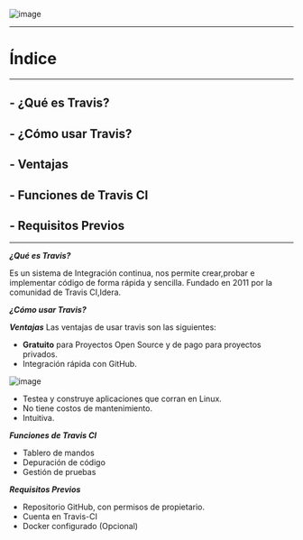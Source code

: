 ![image](https://user-images.githubusercontent.com/73592097/152347241-c4807c19-9238-4877-b33f-c1b3bd88ddcf.png)


<hr/>

# Índice #
<hr/>

## - ¿Qué es Travis? ##
## - ¿Cómo usar Travis? ##
## - Ventajas ##
## - Funciones de Travis CI ##
## - Requisitos Previos ##
<hr/>


***¿Qué es Travis?***

Es un sistema de Integración continua, nos permite crear,probar e implementar código de forma rápida y sencilla. Fundado en 2011 por la comunidad de Travis CI,Idera.

***¿Cómo usar Travis?***

***Ventajas***
Las ventajas de usar travis son las siguientes:
 - **Gratuito** para Proyectos Open Source y de pago para proyectos privados.
 -  Integración rápida con GitHub.

![image](https://user-images.githubusercontent.com/73592097/152353373-40d925e8-b3c3-46c6-be1f-0946334018f2.png)

 -  Testea y construye aplicaciones que corran en Linux.
 -  No tiene costos de mantenimiento.
 -  Intuitiva.

***Funciones de Travis CI***
- Tablero de mandos
- Depuración de código
- Gestión de pruebas

***Requisitos Previos***
- Repositorio GitHub, con permisos de propietario.
- Cuenta en Travis-CI
- Docker configurado (Opcional)

